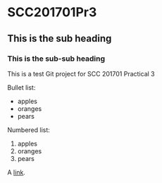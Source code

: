 # SCC201701Pr3

## This is the sub heading


### This is the sub-sub heading

This is a test Git project for SCC 201701 Practical 3 


Bullet list:

  * apples
  * oranges
  * pears
  
Numbered list:

  1. apples
  2. oranges
  3. pears
  
A [link](http://example.com).

